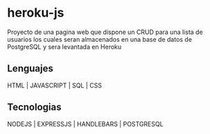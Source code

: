 # heroku-js
Proyecto de una pagina web que dispone un CRUD para una lista de usuarios los cuales seran almacenados en una base de datos de PostgreSQL y sera levantada en Heroku
## Lenguajes 
HTML | JAVASCRIPT | SQL | CSS
## Tecnologias
NODEJS | EXPRESSJS | HANDLEBARS | POSTGRESQL 